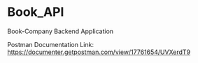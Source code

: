 # Book_API
Book-Company Backend Application

Postman Documentation Link: https://documenter.getpostman.com/view/17761654/UVXerdT9

